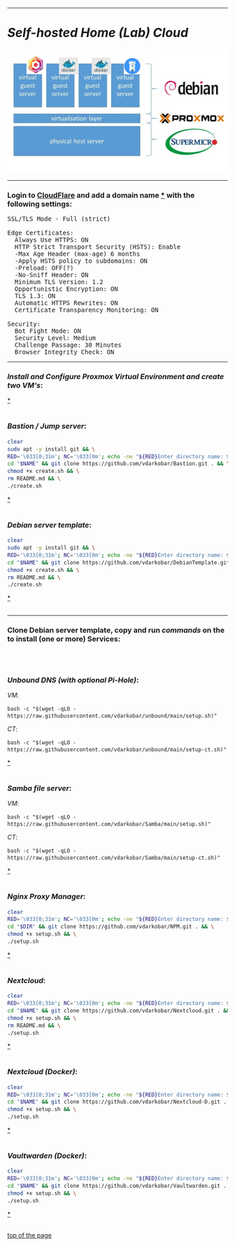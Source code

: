   
---  
  
# *Self-hosted Home (Lab) Cloud*


<p align="center">
  <img src="https://github.com/vdarkobar/Home-Cloud/blob/main/shared/infrastructure.webp">
</p>
  
---  
  
### Login to <a href="https://dash.cloudflare.com/">CloudFlare</a> and add a domain name <a href="https://support.cloudflare.com/hc/en-us/articles/201720164-Creating-a-Cloudflare-account-and-adding-a-website">*</a> with the following settings:

<pre>
SSL/TLS Mode - Full (strict)  

Edge Certificates:  
  Always Use HTTPS: ON  
  HTTP Strict Transport Security (HSTS): Enable
  -Max Age Header (max-age) 6 months
  -Apply HSTS policy to subdomains: ON
  -Preload: OFF(?)
  -No-Sniff Header: ON
  Minimum TLS Version: 1.2  
  Opportunistic Encryption: ON  
  TLS 1.3: ON  
  Automatic HTTPS Rewrites: ON  
  Certificate Transparency Monitoring: ON   
  
Security:
  Bot Fight Mode: ON 
  Security Level: Medium  
  Challenge Passage: 30 Minutes  
  Browser Integrity Check: ON  
</pre>

---  
  
### *Install and Configure Proxmox Virtual Environment and create two VM's*:
  
<a href="https://github.com/vdarkobar/Home-Cloud/blob/main/shared/Proxmox.md#proxmox"> * </a>
<br><br>
  
### *Bastion / Jump server*:
```bash
clear
sudo apt -y install git && \
RED='\033[0;31m'; NC='\033[0m'; echo -ne "${RED}Enter directory name: ${NC}"; read NAME; mkdir -p "$NAME"; \
cd "$NAME" && git clone https://github.com/vdarkobar/Bastion.git . && \
chmod +x create.sh && \
rm README.md && \
./create.sh
```

<a href="https://github.com/vdarkobar/Bastion/blob/main/README.md#bastion"> * </a>
<br><br>
  
### *Debian server template*:
```bash
clear
sudo apt -y install git && \
RED='\033[0;31m'; NC='\033[0m'; echo -ne "${RED}Enter directory name: ${NC}"; read NAME; mkdir -p "$NAME"; \
cd "$NAME" && git clone https://github.com/vdarkobar/DebianTemplate.git . && \
chmod +x create.sh && \
rm README.md && \
./create.sh
```

<a href="https://github.com/vdarkobar/DebianTemplate/blob/main/README.md#debian-template"> * </a>
<br><br>
  
---  
  
### Clone Debian server template, copy and run *commands* on the to install (one or more) Services:
<br><br>


### *Unbound DNS (with optional Pi-Hole)*:
*VM*:
```
bash -c "$(wget -qLO - https://raw.githubusercontent.com/vdarkobar/unbound/main/setup.sh)"
```

*CT*:
```
bash -c "$(wget -qLO - https://raw.githubusercontent.com/vdarkobar/unbound/main/setup-ct.sh)"
```

<a href="https://github.com/vdarkobar/unbound/tree/main?tab=readme-ov-file#unbound"> * </a>
<br><br>
  
### *Samba file server*:
*VM*:
```
bash -c "$(wget -qLO - https://raw.githubusercontent.com/vdarkobar/Samba/main/setup.sh)"
```
*CT*:
```
bash -c "$(wget -qLO - https://raw.githubusercontent.com/vdarkobar/Samba/main/setup-ct.sh)"
```

<a href="https://github.com/vdarkobar/Samba/tree/main?tab=readme-ov-file#samba"> * </a>
<br><br>
  
### *Nginx Proxy Manager*:
```bash
clear
RED='\033[0;31m'; NC='\033[0m'; echo -ne "${RED}Enter directory name: ${NC}"; read DIR; mkdir -p "$DIR"; \
cd "$DIR" && git clone https://github.com/vdarkobar/NPM.git . && \
chmod +x setup.sh && \
./setup.sh
```

<a href="https://github.com/vdarkobar/NPM#nginx-proxy-manager"> * </a>
<br><br>
  
### *Nextcloud*:
```bash
clear
RED='\033[0;31m'; NC='\033[0m'; echo -ne "${RED}Enter directory name: ${NC}"; read NAME; mkdir -p "$NAME"; \
cd "$NAME" && git clone https://github.com/vdarkobar/Nextcloud.git . && \
chmod +x setup.sh && \
rm README.md && \
./setup.sh
```

<a href="https://github.com/vdarkobar/Nextcloud?tab=readme-ov-file#nextcloud"> * </a>
<br><br>

### *Nextcloud (Docker)*:
```bash
clear
RED='\033[0;31m'; NC='\033[0m'; echo -ne "${RED}Enter directory name: ${NC}"; read NAME; mkdir -p "$NAME"; \
cd "$NAME" && git clone https://github.com/vdarkobar/Nextcloud-D.git . && \
chmod +x setup.sh && \
./setup.sh
```

<a href="https://github.com/vdarkobar/Nextcloud-D/blob/main/README.md#nextcloud"> * </a>
<br><br>

### *Vaultwarden (Docker)*:
```bash
clear
RED='\033[0;31m'; NC='\033[0m'; echo -ne "${RED}Enter directory name: ${NC}"; read NAME; mkdir -p "$NAME"; \
cd "$NAME" && git clone https://github.com/vdarkobar/Vaultwarden.git . && \
chmod +x setup.sh && \
./setup.sh
```

<a href="https://github.com/vdarkobar/Vaultwarden?tab=readme-ov-file#vaultwarden"> * </a>
<br><br>


<!-- This is commented out.
 
  <a href="https://github.com/vdarkobar/Matrix">Matrix</a>
  <a href="https://github.com/vdarkobar/NC">NextCloud</a>
  <a href="https://github.com/vdarkobar/WP">WordPress</a>
  <a href="https://github.com/vdarkobar/Calibre-web">Calibre-web</a>
  <a href="https://github.com/vdarkobar/Authelia">Authelia</a>

This is commented out. -->

<a href="https://github.com/vdarkobar/Home-Cloud/tree/main?tab=readme-ov-file#self-hosted-home-lab-cloud">top of the page</a>
